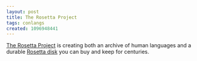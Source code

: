 ```yaml
---
layout: post
title: The Rosetta Project
tags: conlangs
created: 1096948441
---
```

 [The Rosetta Project](http://www.rosettaproject.org/) is creating both an archive of human languages and a durable [Rosetta disk](http://www.rosettaproject.org/live/disk) you can buy and keep for centuries.
